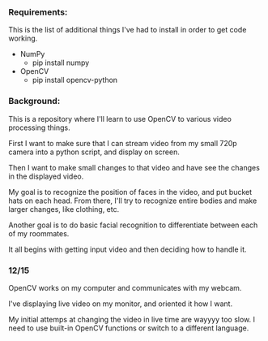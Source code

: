 
### Requirements:
This is the list of additional things I've had to install in order to get code working.
* NumPy
  * pip install numpy
* OpenCV
  * pip install opencv-python

### Background:
This is a repository where I'll learn to use OpenCV to various video processing things.

First I want to make sure that I can stream video from my small 720p camera into a python script, and display on screen.

Then I want to make small changes to that video and have see the changes in the displayed video.

My goal is to recognize the position of faces in the video, and put bucket hats on each head. From there, I'll try to recognize entire bodies and make larger changes, like clothing, etc.

Another goal is to do basic facial recognition to differentiate between each of my roommates.

It all begins with getting input video and then deciding how to handle it.

### 12/15
OpenCV works on my computer and communicates with my webcam.

I've displaying live video on my monitor, and oriented it how I want.

My initial attemps at changing the video in live time are wayyyy too slow. I need to use built-in OpenCV functions or switch to a different language.